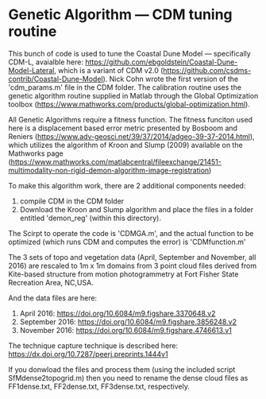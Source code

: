 # Genetic Algorithm — CDM tuning routine

This bunch of code is used to tune the Coastal Dune Model — specifically CDM-L, avaialble here:  https://github.com/ebgoldstein/Coastal-Dune-Model-Lateral, which is a variant of CDM v2.0 (https://github.com/csdms-contrib/Coastal-Dune-Model). Nick Cohn wrote the first version of the 'cdm_params.m' file in the CDM folder. The calibration routine uses the genetic algorithm routine supplied in Matlab through the Global Optimization toolbox (https://www.mathworks.com/products/global-optimization.html). 

All Genetic Algorithms require a fitness function. The fitness funciton used here is a displacement based error metric presented by Bosboom and Reniers (https://www.adv-geosci.net/39/37/2014/adgeo-39-37-2014.html), which utilizes the algorithm of Kroon and Slump (2009) available on the Mathworks page (https://www.mathworks.com/matlabcentral/fileexchange/21451-multimodality-non-rigid-demon-algorithm-image-registration)

To make this algorithm work, there are 2 additional components needed:
  1. compile CDM in the CDM folder
  2. Download the Kroon and Slump algorithm and place the files in a folder entitled 'demon_reg' (within this directory).
  
The Scirpt to operate the code is 'CDMGA.m', and the actual function to be optimized (which runs CDM and computes the error) is 'CDMfunction.m'
  
The 3 sets of topo and vegetation data (April, September and November, all 2016) are rescaled to 1m x 1m domains from 3 point cloud files derived from Kite-based structure from motion photogrammetry at Fort Fisher State Recreation Area, NC,USA. 

And the data files are here:
  1. April 2016: https://doi.org/10.6084/m9.figshare.3370648.v2
  2. September 2016: https://doi.org/10.6084/m9.figshare.3856248.v2
  3. November 2016: https://doi.org/10.6084/m9.figshare.4746613.v1
 
The technique capture technique is described here: https://dx.doi.org/10.7287/peerj.preprints.1444v1 
 
If you donwload the files and process them (using the included script SfMdense2topogrid.m) then you need to rename the dense cloud files as  FF1dense.txt, FF2dense.txt, FF3dense.txt, respectively.
